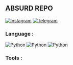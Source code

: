 ## ABSURD REPO
[![Instagram](https://img.shields.io/badge/INSTAGRAM-%3E-orange?style=for-the-badge&logo=instagram)](https://instagram.com/nyek_)
[![Telegram](https://img.shields.io/badge/TELEGRAM-%3E-blue?style=for-the-badge&logo=telegram)](https://t.me/maHamma)

### Language :
[![Python](https://img.shields.io/badge/-PYTHON-9cf?style=for-the-badge&logo=python)](https://t.me/maHamma)
[![Python](https://img.shields.io/badge/-R-blue?style=for-the-badge&logo=R)](https://t.me/maHamma)
[![Python](https://img.shields.io/badge/-JAVASCRIPT-red?style=for-the-badge&logo=javascript)](https://t.me/maHamma)

<!--<img align="left" alt="JavaScript" width="34px" src="images/logo/javascript.png" />
<img align="left" alt="Python" width="34px" src="images/logo/python.png" />
<img align="left" alt="R" width="34px" src="images/logo/r.png" />
<img align="left" alt="HTML" width="34px" src="images/logo/html.png" />-->

### Tools :
<!-- [<img align="left" alt="codeSTACKr | Instagram" width="22px" src="https://cdn.jsdelivr.net/npm/simple-icons@v3/icons/instagram.svg" />][instagram]-->
<br />

[telegram]: https://t.me/maHamma
[instagram]: https://instagram.com/nyek_


<!---
Hamma-nyk/Hamma-nyk is a ✨ special ✨ repository because its `README.md` (this file) appears on your GitHub profile.
You can click the Preview link to take a look at your changes.
--->

